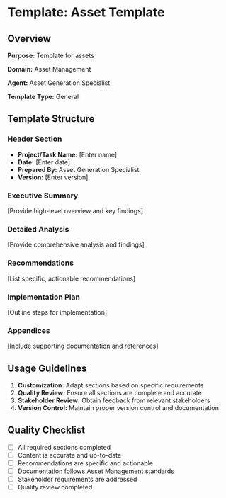 # Template: Asset Template

## Overview

**Purpose:** Template for assets

**Domain:** Asset Management

**Agent:** Asset Generation Specialist

**Template Type:** General

## Template Structure

### Header Section
- **Project/Task Name:** [Enter name]
- **Date:** [Enter date]
- **Prepared By:** Asset Generation Specialist
- **Version:** [Enter version]

### Executive Summary
[Provide high-level overview and key findings]

### Detailed Analysis
[Provide comprehensive analysis and findings]

### Recommendations
[List specific, actionable recommendations]

### Implementation Plan
[Outline steps for implementation]

### Appendices
[Include supporting documentation and references]

## Usage Guidelines

1. **Customization:** Adapt sections based on specific requirements
2. **Quality Review:** Ensure all sections are complete and accurate
3. **Stakeholder Review:** Obtain feedback from relevant stakeholders
4. **Version Control:** Maintain proper version control and documentation

## Quality Checklist

- [ ] All required sections completed
- [ ] Content is accurate and up-to-date
- [ ] Recommendations are specific and actionable
- [ ] Documentation follows Asset Management standards
- [ ] Stakeholder requirements are addressed
- [ ] Quality review completed
